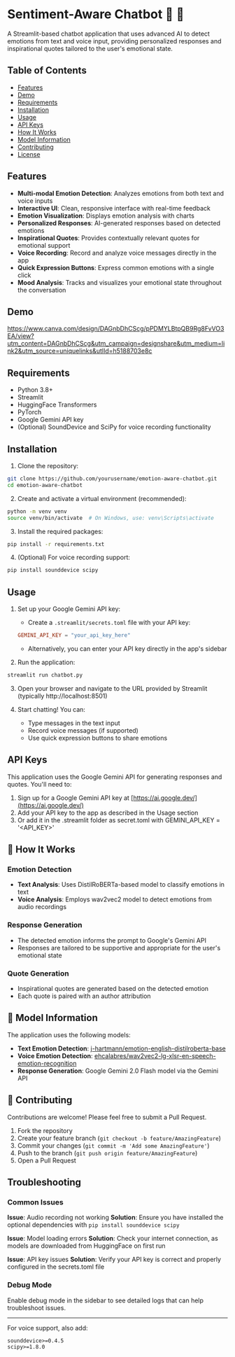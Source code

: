 # Sentiment-Aware Chatbot 🤖 💭

A Streamlit-based chatbot application that uses advanced AI to detect emotions from text and voice input, providing personalized responses and inspirational quotes tailored to the user's emotional state.


## Table of Contents
- [Features](#features)
- [Demo](#demo)
- [Requirements](#requirements)
- [Installation](#installation)
- [Usage](#usage)
- [API Keys](#api-keys)
- [How It Works](#how-it-works)
- [Model Information](#model-information)
- [Contributing](#contributing)
- [License](#license)

## Features

- **Multi-modal Emotion Detection**: Analyzes emotions from both text and voice inputs
- **Interactive UI**: Clean, responsive interface with real-time feedback
- **Emotion Visualization**: Displays emotion analysis with charts
- **Personalized Responses**: AI-generated responses based on detected emotions
- **Inspirational Quotes**: Provides contextually relevant quotes for emotional support
- **Voice Recording**: Record and analyze voice messages directly in the app
- **Quick Expression Buttons**: Express common emotions with a single click
- **Mood Analysis**: Tracks and visualizes your emotional state throughout the conversation

## Demo

https://www.canva.com/design/DAGnbDhCScg/pPDMYLBtpQB9Rg8FvVO3EA/view?utm_content=DAGnbDhCScg&utm_campaign=designshare&utm_medium=link2&utm_source=uniquelinks&utlId=h5188703e8c

## Requirements

- Python 3.8+
- Streamlit
- HuggingFace Transformers
- PyTorch
- Google Gemini API key
- (Optional) SoundDevice and SciPy for voice recording functionality

## Installation

1. Clone the repository:
```bash
git clone https://github.com/yourusername/emotion-aware-chatbot.git
cd emotion-aware-chatbot
```

2. Create and activate a virtual environment (recommended):
```bash
python -m venv venv
source venv/bin/activate  # On Windows, use: venv\Scripts\activate
```

3. Install the required packages:
```bash
pip install -r requirements.txt
```

4. (Optional) For voice recording support:
```bash
pip install sounddevice scipy
```

## Usage

1. Set up your Google Gemini API key:
   - Create a `.streamlit/secrets.toml` file with your API key:
   ```toml
   GEMINI_API_KEY = "your_api_key_here"
   ```
   - Alternatively, you can enter your API key directly in the app's sidebar

2. Run the application:
```bash
streamlit run chatbot.py
```

3. Open your browser and navigate to the URL provided by Streamlit (typically http://localhost:8501)

4. Start chatting! You can:
   - Type messages in the text input
   - Record voice messages (if supported)
   - Use quick expression buttons to share emotions

## API Keys

This application uses the Google Gemini API for generating responses and quotes. You'll need to:

1. Sign up for a Google Gemini API key at [https://ai.google.dev/](https://ai.google.dev/)
2. Add your API key to the app as described in the Usage section
3. Or add it in the .streamlit folder as secret.toml with GEMINI_API_KEY = '<API_KEY>'

## 🧠 How It Works

### Emotion Detection
- **Text Analysis**: Uses DistilRoBERTa-based model to classify emotions in text
- **Voice Analysis**: Employs wav2vec2 model to detect emotions from audio recordings

### Response Generation
- The detected emotion informs the prompt to Google's Gemini API
- Responses are tailored to be supportive and appropriate for the user's emotional state

### Quote Generation
- Inspirational quotes are generated based on the detected emotion
- Each quote is paired with an author attribution

## 🤖 Model Information

The application uses the following models:
- **Text Emotion Detection**: [j-hartmann/emotion-english-distilroberta-base](https://huggingface.co/j-hartmann/emotion-english-distilroberta-base)
- **Voice Emotion Detection**: [ehcalabres/wav2vec2-lg-xlsr-en-speech-emotion-recognition](https://huggingface.co/ehcalabres/wav2vec2-lg-xlsr-en-speech-emotion-recognition)
- **Response Generation**: Google Gemini 2.0 Flash model via the Gemini API

## 🤝 Contributing

Contributions are welcome! Please feel free to submit a Pull Request.

1. Fork the repository
2. Create your feature branch (`git checkout -b feature/AmazingFeature`)
3. Commit your changes (`git commit -m 'Add some AmazingFeature'`)
4. Push to the branch (`git push origin feature/AmazingFeature`)
5. Open a Pull Request

## Troubleshooting

### Common Issues

**Issue**: Audio recording not working
**Solution**: Ensure you have installed the optional dependencies with `pip install sounddevice scipy`

**Issue**: Model loading errors
**Solution**: Check your internet connection, as models are downloaded from HuggingFace on first run

**Issue**: API key issues
**Solution**: Verify your API key is correct and properly configured in the secrets.toml file

### Debug Mode

Enable debug mode in the sidebar to see detailed logs that can help troubleshoot issues.

---

For voice support, also add:
```
sounddevice>=0.4.5
scipy>=1.8.0
```
